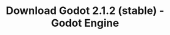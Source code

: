---
# Generated by /tools/generators/src/download_archive_generator !!! do not edit by hand !!!
title: 'Download Godot 2.1.2 (stable) - Godot Engine'
type: 'download/archive'
name: '2.1.2'
flavor: 'stable'
release_date: '2017-01-21T02:00:00-00:00'
release_notes: 'article/maintenance-release-godot-2-1-2/'
primaryPlatforms:
  - 'linux.64'
  - 'macos.universal'
  - 'windows.64'
  - 'linux_server.64'
  - 'templates'
links:
  linux.64:
    name: 'linux.64'
    title: 'Linux'
    caption: 'Standard (x86_64)'
    tags:
      - '64 bit'
    hosts:
      github_builds:
        regular: 'https://github.com/godotengine/godot-builds/releases/download/2.1.2-stable/Godot_v2.1.2-stable_x11.64.zip'
        mono: '#'
      github:
        regular: 'https://github.com/godotengine/godot/releases/download/2.1.2-stable/Godot_v2.1.2-stable_x11.64.zip'
        mono: '#'
  macos.universal:
    name: 'macos.universal'
    title: 'macOS'
    caption: 'Universal (x86_64 + Apple Silicon)'
    tags:
      - 'Intel/Apple Silicon'
      - '64 bit'
    hosts:
      github_builds:
        regular: 'https://github.com/godotengine/godot-builds/releases/download/2.1.2-stable/Godot_v2.1.2-stable_osx.fat.zip'
        mono: '#'
      github:
        regular: 'https://github.com/godotengine/godot/releases/download/2.1.2-stable/Godot_v2.1.2-stable_osx.fat.zip'
        mono: '#'
  windows.64:
    name: 'windows.64'
    title: 'Windows'
    caption: 'Standard (x86_64)'
    tags:
      - '64 bit'
    hosts:
      github_builds:
        regular: 'https://github.com/godotengine/godot-builds/releases/download/2.1.2-stable/Godot_v2.1.2-stable_win64.exe.zip'
        mono: '#'
      github:
        regular: 'https://github.com/godotengine/godot/releases/download/2.1.2-stable/Godot_v2.1.2-stable_win64.exe.zip'
        mono: '#'
  linux_server.64:
    name: 'linux_server.64'
    title: 'Linux Server'
    caption: 'Standard (x86_64)'
    tags:
      - '64 bit'
    hosts:
      github_builds:
        regular: 'https://github.com/godotengine/godot-builds/releases/download/2.1.2-stable/Godot_v2.1.2-stable_linux_server.64.zip'
        mono: '#'
      github:
        regular: 'https://github.com/godotengine/godot/releases/download/2.1.2-stable/Godot_v2.1.2-stable_linux_server.64.zip'
        mono: '#'
  linux.32:
    name: 'linux.32'
    title: 'Linux'
    caption: 'Standard (x86)'
    tags:
      - '32 bit'
    hosts:
      github_builds:
        regular: 'https://github.com/godotengine/godot-builds/releases/download/2.1.2-stable/Godot_v2.1.2-stable_x11.32.zip'
        mono: '#'
      github:
        regular: 'https://github.com/godotengine/godot/releases/download/2.1.2-stable/Godot_v2.1.2-stable_x11.32.zip'
        mono: '#'
  windows.32:
    name: 'windows.32'
    title: 'Windows'
    caption: 'Standard (x86)'
    tags:
      - '32 bit'
    hosts:
      github_builds:
        regular: 'https://github.com/godotengine/godot-builds/releases/download/2.1.2-stable/Godot_v2.1.2-stable_win32.exe.zip'
        mono: '#'
      github:
        regular: 'https://github.com/godotengine/godot/releases/download/2.1.2-stable/Godot_v2.1.2-stable_win32.exe.zip'
        mono: '#'
  templates:
    name: 'templates'
    title: 'Export templates'
    caption: ''
    tags:
      - 'Used to export your games to all supported platforms'
    hosts:
      github_builds:
        regular: 'https://github.com/godotengine/godot-builds/releases/download/2.1.2-stable/Godot_v2.1.2-stable_export_templates.tpz'
        mono: '#'
      github:
        regular: 'https://github.com/godotengine/godot/releases/download/2.1.2-stable/Godot_v2.1.2-stable_export_templates.tpz'
        mono: '#'
---